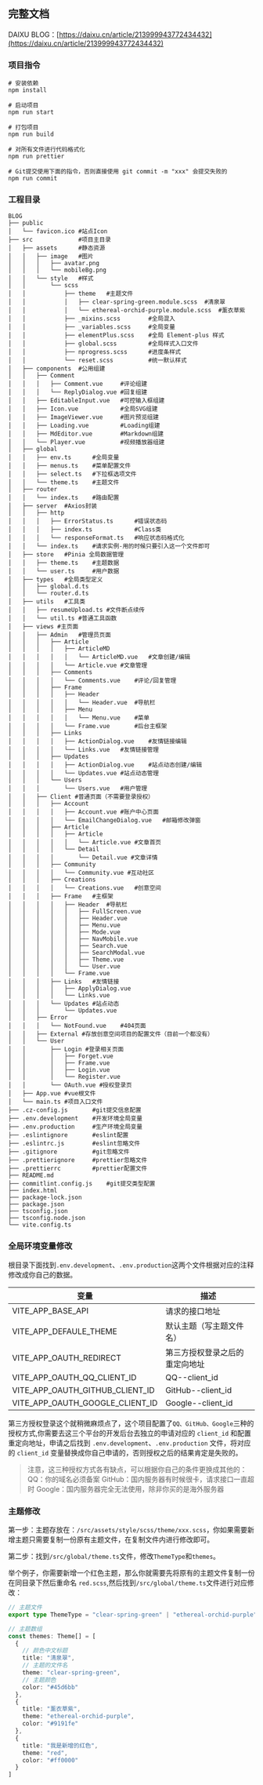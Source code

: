## 完整文档

DAIXU BLOG：[https://daixu.cn/article/213999943772434432](https://daixu.cn/article/213999943772434432)

### 项目指令

```shell
# 安装依赖
npm install

# 启动项目
npm run start

# 打包项目
npm run build

# 对所有文件进行代码格式化
npm run prettier

# Git提交使用下面的指令，否则直接使用 git commit -m "xxx" 会提交失败的
npm run commit
```

### 工程目录

```shell
BLOG
├── public
│   └── favicon.ico #站点Icon
├── src             #项目主目录
│   ├── assets      #静态资源
│   │   ├── image   #图片
│   │   │   ├── avatar.png
│   │   │   └── mobileBg.png
│   │   └── style   #样式
│   │       └── scss
│   │           ├── theme   #主题文件
│   │           │   ├── clear-spring-green.module.scss  #清泉翠
│   │           │   └── ethereal-orchid-purple.module.scss  #薰衣草紫
│   │           ├── _mixins.scss        #全局混入
│   │           ├── _variables.scss     #全局变量
│   │           ├── elementPlus.scss    #全局 Element-plus 样式
│   │           ├── global.scss         #全局样式入口文件
│   │           ├── nprogress.scss      #进度条样式
│   │           └── reset.scss          #统一默认样式
│   ├── components  #公用组建
│   │   ├── Comment
│   │   │   ├── Comment.vue     #评论组建
│   │   │   └── ReplyDialog.vue #回复组建
│   │   ├── EditableInput.vue   #可控输入框组建
│   │   ├── Icon.vue            #全局SVG组建
│   │   ├── ImageViewer.vue     #图片预览组建
│   │   ├── Loading.vue         #Loading组建
│   │   ├── MdEditor.vue        #Markdown组建
│   │   └── Player.vue          #视频播放器组建
│   ├── global
│   │   ├── env.ts      #全局变量
│   │   ├── menus.ts    #菜单配置文件
│   │   ├── select.ts   #下拉框选项文件
│   │   └── theme.ts    #主题文件
│   ├── router
│   │   └── index.ts    #路由配置
│   ├── server  #Axios封装
│   │   ├── http
│   │   │   ├── ErrorStatus.ts      #错误状态码
│   │   │   ├── index.ts            #Class类
│   │   │   └── responseFormat.ts   #响应状态码格式化
│   │   └── index.ts    #请求实例-用的时候只要引入这一个文件即可
│   ├── store   #Pinia 全局数据管理
│   │   ├── theme.ts    #主题数据
│   │   └── user.ts     #用户数据
│   ├── types   #全局类型定义
│   │   ├── global.d.ts
│   │   └── router.d.ts
│   ├── utils   #工具类
│   │   ├── resumeUpload.ts #文件断点续传
│   │   └── util.ts #普通工具函数
│   ├── views #主页面
│   │   ├── Admin   #管理员页面
│   │   │   ├── Article
│   │   │   │   ├── ArticleMD
│   │   │   │   │   └── ArticleMD.vue   #文章创建/编辑
│   │   │   │   └── Article.vue #文章管理
│   │   │   ├── Comments
│   │   │   │   └── Comments.vue    #评论/回复管理
│   │   │   ├── Frame
│   │   │   │   ├── Header
│   │   │   │   │   └── Header.vue  #导航栏
│   │   │   │   ├── Menu
│   │   │   │   │   └── Menu.vue    #菜单
│   │   │   │   └── Frame.vue       #后台主框架
│   │   │   ├── Links
│   │   │   │   ├── ActionDialog.vue    #友情链接编辑
│   │   │   │   └── Links.vue   #友情链接管理
│   │   │   ├── Updates
│   │   │   │   ├── ActionDialog.vue    #站点动态创建/编辑
│   │   │   │   └── Updates.vue #站点动态管理
│   │   │   └── Users
│   │   │       └── Users.vue   #用户管理
│   │   ├── Client #普通页面（不需要登录授权）
│   │   │   ├── Account
│   │   │   │   ├── Account.vue #账户中心页面
│   │   │   │   └── EmailChangeDialog.vue   #邮箱修改弹窗
│   │   │   ├── Article
│   │   │   │   ├── Article
│   │   │   │   │   └── Article.vue #文章首页
│   │   │   │   └── Detail
│   │   │   │       └── Detail.vue #文章详情
│   │   │   ├── Community
│   │   │   │   └── Community.vue #互动社区
│   │   │   ├── Creations
│   │   │   │   └── Creations.vue   #创意空间
│   │   │   ├── Frame   #主框架
│   │   │   │   ├── Header  #导航栏
│   │   │   │   │   ├── FullScreen.vue
│   │   │   │   │   ├── Header.vue
│   │   │   │   │   ├── Menu.vue
│   │   │   │   │   ├── Mode.vue
│   │   │   │   │   ├── NavMobile.vue
│   │   │   │   │   ├── Search.vue
│   │   │   │   │   ├── SearchModal.vue
│   │   │   │   │   ├── Theme.vue
│   │   │   │   │   └── User.vue
│   │   │   │   └── Frame.vue
│   │   │   ├── Links   #友情链接
│   │   │   │   ├── ApplyDialog.vue
│   │   │   │   └── Links.vue
│   │   │   └── Updates #站点动态
│   │   │       └── Updates.vue
│   │   ├── Error
│   │   │   └── NotFound.vue    #404页面
│   │   ├── External #存放创意空间项目的配置文件（目前一个都没有）
│   │   └── User
│   │       ├── Login #登录相关页面
│   │       │   ├── Forget.vue
│   │       │   ├── Frame.vue
│   │       │   ├── Login.vue
│   │       │   └── Register.vue
│   │       └── OAuth.vue #授权登录页
│   ├── App.vue #vue根文件
│   └── main.ts #项目入口文件
├── .cz-config.js       #git提交信息配置
├── .env.development    #开发环境全局变量
├── .env.production     #生产环境全局变量
├── .eslintignore       #eslint配置
├── .eslintrc.js        #eslint忽略文件
├── .gitignore          #git忽略文件
├── .prettierignore     #prettier忽略文件
├── .prettierrc         #prettier配置文件
├── README.md
├── commitlint.config.js    #git提交类型配置
├── index.html
├── package-lock.json
├── package.json
├── tsconfig.json
├── tsconfig.node.json
└── vite.config.ts
```

### 全局环境变量修改

根目录下面找到`.env.development`、`.env.production`这两个文件根据对应的注释修改成你自己的数据。

| 变量                            | 描述                           |
| ------------------------------- | ------------------------------ |
| VITE_APP_BASE_API               | 请求的接口地址                 |
| VITE_APP_DEFAULE_THEME          | 默认主题（写主题文件名）       |
| VITE_APP_OAUTH_REDIRECT         | 第三方授权登录之后的重定向地址 |
| VITE_APP_OAUTH_QQ_CLIENT_ID     | QQ--client_id                  |
| VITE_APP_OAUTH_GITHUB_CLIENT_ID | GitHub--client_id              |
| VITE_APP_OAUTH_GOOGLE_CLIENT_ID | Google--client_id              |

第三方授权登录这个就稍微麻烦点了，这个项目配置了`QQ、GitHub、Google`三种的授权方式,你需要去这三个平台的开发后台去独立的申请对应的 `client_id` 和配置重定向地址，申请之后找到 `.env.development`、`.env.production` 文件，将对应的 `client_id` 变量替换成你自己申请的，否则授权之后的结果肯定是失败的。

> 注意，这三种授权方式各有缺点，可以根据你自己的条件更换成其他的：
> QQ：你的域名必须备案
> GitHub：国内服务器有时候很卡，请求接口一直超时
> Google：国内服务器完全无法使用，除非你买的是海外服务器

### 主题修改

第一步：主题存放在：`/src/assets/style/scss/theme/xxx.scss`，你如果需要新增主题只需要复制一份原有主题文件，在复制文件内进行修改即可。

第二步：找到`/src/global/theme.ts`文件，修改`ThemeType`和`themes`。

举个例子，你需要新增一个红色主题，那么你就需要先将原有的主题文件复制一份在同目录下然后重命名 `red.scss`,然后找到`/src/global/theme.ts`文件进行对应修改：

```typescript
// 主题文件
export type ThemeType = "clear-spring-green" | "ethereal-orchid-purple" ｜ "red"

// 主题数组
const themes: Theme[] = [
  {
    // 颜色中文标题
    title: "清泉翠",
    // 主题的文件名
    theme: "clear-spring-green",
    // 主题颜色
    color: "#45d6bb"
  },
  {
    title: "薰衣草紫",
    theme: "ethereal-orchid-purple",
    color: "#9191fe"
  },
  {
    title: "我是新增的红色",
    theme: "red",
    color: "#ff0000"
  }
]
```
